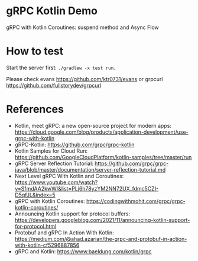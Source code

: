 gRPC Kotlin Demo
================

gRPC with Kotlin Coroutines: suspend method and Async Flow

# How to test

Start the server first:  `./gradlew -x test run`.

Please check evans  https://github.com/ktr0731/evans  or grpcurl https://github.com/fullstorydev/grpcurl

# References

* Kotlin, meet gRPC: a new open-source project for modern apps: https://cloud.google.com/blog/products/application-development/use-grpc-with-kotlin
* gRPC-Kotlin: https://github.com/grpc/grpc-kotlin
* Kotlin Samples for Cloud Run: https://github.com/GoogleCloudPlatform/kotlin-samples/tree/master/run
* gRPC Server Reflection Tutorial: https://github.com/grpc/grpc-java/blob/master/documentation/server-reflection-tutorial.md
* Next Level gRPC With Kotlin and Coroutines: https://www.youtube.com/watch?v=SfmdAA2kwWI&list=PLj6h78yzYM2NN72UX_fdmc5CZI-D5qfJL&index=5
* gRPC with Kotlin Coroutines: https://codingwithmohit.com/grpc/grpc-kotlin-coroutines/
* Announcing Kotlin support for protocol buffers: https://developers.googleblog.com/2021/11/announcing-kotlin-support-for-protocol.html
* Protobuf and gRPC In Action With Kotlin: https://medium.com/@ahad.azarian/the-grpc-and-protobuf-in-action-with-kotlin-cf5296887856
* gRPC and Kotlin: https://www.baeldung.com/kotlin/grpc
